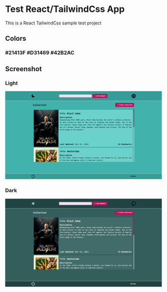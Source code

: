 # Test React/TailwindCss App

This is a React TailwindCss sample test project

## Colors

### #21413F #D31469 #42B2AC

## Screenshot

### Light

![Dark Mode Screenshot](./Images/light_mode.png)

### Dark

![Dark Mode Screenshot](./Images/dark_mode.png)
